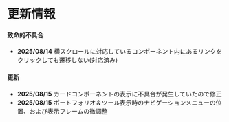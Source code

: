 # 更新情報
#### 致命的不具合
- **2025/08/14** 横スクロールに対応しているコンポーネント内にあるリンクをクリックしても遷移しない(対応済み)

#### 更新
- **2025/08/15** カードコンポーネントの表示に不具合が発生していたので修正
- **2025/08/15** ポートフォリオ＆ツール表示時のナビゲーションメニューの位置、および表示フレームの微調整
